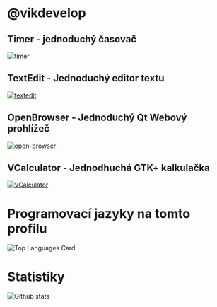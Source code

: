 # @vikdevelop
## Timer - jednoduchý časovač
[![timer](https://github-readme-stats.vercel.app/api/pin/?username=vikdevelop&repo=timer)](https://github.com/vikdevelop/timer)
## TextEdit - Jednoduchý editor textu
[![textedit](https://github-readme-stats.vercel.app/api/pin/?username=vikdevelop&repo=textedit)](https://github.com/vikdevelop/textedit)
## OpenBrowser - Jednoduchý Qt Webový prohlížeč
[![open-browser](https://github-readme-stats.vercel.app/api/pin/?username=vikdevelop&repo=open-browser)](https://github.com/vikdevelop/open-browser)
## VCalculator - Jednodhuchá GTK+ kalkulačka
[![VCalculator](https://github-readme-stats.vercel.app/api/pin/?username=vikdevelop&repo=VCalculator)](https://github.com/vikdevelop/VCalculator)
# Programovací jazyky na tomto profilu
![Top Languages Card](https://github-readme-stats.vercel.app/api/top-langs/?username=vikdevelop)
# Statistiky
![Github stats](https://github-readme-stats.vercel.app/api?username=vikdevelop&theme=highcontrast&show_icons=true&count_private=true)
